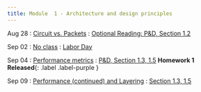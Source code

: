 ```yaml
---
title: Module  1 - Architecture and design principles
---
```


Aug 28
: [Circuit vs. Packets]()
  : [Optional Reading: P&D, Section 1.2	]()

Sep 02
: [No class]()
  : [Labor Day]()

Sep 04
: [Performance metrics]()
  : [P&D, Section 1.3, 1.5]() **Homework 1 Released**{: .label .label-purple }


Sep 09
: [Performance (continued) and Layering]()
  : [Section 1.3, 1.5]() 
